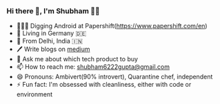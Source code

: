 ### Hi there 👋, I'm Shubham 🙏🏽

<!--
**shubham08gupta/shubham08gupta** is a ✨ _special_ ✨ repository because its `README.md` (this file) appears on your GitHub profile.

Here are some ideas to get you started:
-->

- 🧑🏻‍💻 Digging Android at Papershift(https://www.papershift.com/en)
- 🍣 Living in Germany 🇩🇪 
- 🌱 From Delhi, India 🇮🇳
- 🖊 Write blogs on [medium](https://medium.com/@shubham08gupta)
- 💬 Ask me about which tech product to buy 
- 📫 How to reach me: shubham6222gupta@gmail.com
- 😄 Pronouns: Ambivert(90% introvert), Quarantine chef, independent
- ⚡ Fun fact: I'm obsessed with cleanliness, either with code or environment
